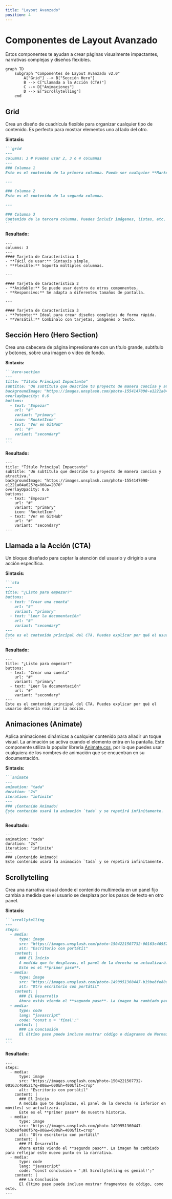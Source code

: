 ```yaml
---
title: "Layout Avanzado"
position: 4
---
```


# Componentes de Layout Avanzado

Estos componentes te ayudan a crear páginas visualmente impactantes, narrativas complejas y diseños flexibles.

```mermaid
graph TD
    subgraph "Componentes de Layout Avanzado v2.0"
        A["Grid"] --> B["Sección Hero"]
        B --> C["Llamada a la Acción (CTA)"]
        C --> D["Animaciones"]
        D --> E["Scrollytelling"]
    end
```

## Grid

Crea un diseño de cuadrícula flexible para organizar cualquier tipo de contenido. Es perfecto para mostrar elementos uno al lado del otro.

**Sintaxis:**

````markdown
```grid
---
columns: 3 # Puedes usar 2, 3 o 4 columnas
---
### Columna 1
Este es el contenido de la primera columna. Puede ser cualquier **Markdown**.

---

### Columna 2
Este es el contenido de la segunda columna.

---

### Columna 3
Contenido de la tercera columna. Puedes incluir imágenes, listas, etc.
```
````

**Resultado:**

```grid
---
columns: 3
---
#### Tarjeta de Característica 1
- **Fácil de usar:** Sintaxis simple.
- **Flexible:** Soporta múltiples columnas.

---

#### Tarjeta de Característica 2
- **Anidable:** Se puede usar dentro de otros componentes.
- **Responsivo:** Se adapta a diferentes tamaños de pantalla.

---

#### Tarjeta de Característica 3
- **Potente:** Ideal para crear diseños complejos de forma rápida.
- **Versátil:** Combínalo con tarjetas, imágenes o texto.
```

## Sección Hero (Hero Section)

Crea una cabecera de página impresionante con un título grande, subtítulo y botones, sobre una imagen o video de fondo.

**Sintaxis:**

````markdown
```hero-section
---
title: "Título Principal Impactante"
subtitle: "Un subtítulo que describe tu proyecto de manera concisa y atractiva."
backgroundImage: "https://images.unsplash.com/photo-1554147090-e1221a04a025?q=80&w=2070"
overlayOpacity: 0.6
buttons:
  - text: "Empezar"
    url: "#"
    variant: "primary"
    icon: "RocketIcon"
  - text: "Ver en GitHub"
    url: "#"
    variant: "secondary"
---
```
````

**Resultado:**

```hero-section
---
title: "Título Principal Impactante"
subtitle: "Un subtítulo que describe tu proyecto de manera concisa y atractiva."
backgroundImage: "https://images.unsplash.com/photo-1554147090-e1221a04a025?q=80&w=2070"
overlayOpacity: 0.6
buttons:
  - text: "Empezar"
    url: "#"
    variant: "primary"
    icon: "RocketIcon"
  - text: "Ver en GitHub"
    url: "#"
    variant: "secondary"
---
```

## Llamada a la Acción (CTA)

Un bloque diseñado para captar la atención del usuario y dirigirlo a una acción específica.

**Sintaxis:**

````markdown
```cta
---
title: "¿Listo para empezar?"
buttons:
  - text: "Crear una cuenta"
    url: "#"
    variant: "primary"
  - text: "Leer la documentación"
    url: "#"
    variant: "secondary"
---
Este es el contenido principal del CTA. Puedes explicar por qué el usuario debería realizar la acción.
```
````

**Resultado:**

```cta
---
title: "¿Listo para empezar?"
buttons:
  - text: "Crear una cuenta"
    url: "#"
    variant: "primary"
  - text: "Leer la documentación"
    url: "#"
    variant: "secondary"
---
Este es el contenido principal del CTA. Puedes explicar por qué el usuario debería realizar la acción.
```

## Animaciones (Animate)

Aplica animaciones dinámicas a cualquier contenido para añadir un toque visual. La animación se activa cuando el elemento entra en la pantalla. Este componente utiliza la popular librería [Animate.css](https://animate.style/), por lo que puedes usar cualquiera de los nombres de animación que se encuentran en su documentación.

**Sintaxis:**

````markdown
```animate
---
animation: "tada"
duration: "2s"
iteration: "infinite"
---
### ¡Contenido Animado!
Este contenido usará la animación `tada` y se repetirá infinitamente.
```
````

**Resultado:**

```animate
---
animation: "tada"
duration: "2s"
iteration: "infinite"
---
### ¡Contenido Animado!
Este contenido usará la animación `tada` y se repetirá infinitamente.
```

## Scrollytelling

Crea una narrativa visual donde el contenido multimedia en un panel fijo cambia a medida que el usuario se desplaza por los pasos de texto en otro panel.

**Sintaxis:**

````markdown
```scrollytelling
---
steps:
  - media:
      type: image
      src: "https://images.unsplash.com/photo-1504221507732-00163c469521?q=80&w=600&h=400&fit=crop"
      alt: "Escritorio con portátil"
    content: |
      ### El Inicio
      A medida que te desplazas, el panel de la derecha se actualizará.
      Este es el **primer paso**.
  - media:
      type: image
      src: "https://images.unsplash.com/photo-1499951360447-b19be8fe80f5?q=80&w=600&h=400&fit=crop"
      alt: "Otro escritorio con portátil"
    content: |
      ### El Desarrollo
      Ahora estás viendo el **segundo paso**. La imagen ha cambiado para reflejar el contenido.
  - media:
      type: code
      lang: "javascript"
      code: "const x = 'final';"
    content: |
      ### La Conclusión
      El último paso puede incluso mostrar código o diagramas de Mermaid.
---
```
````

**Resultado:**

```scrollytelling
---
steps:
  - media:
      type: image
      src: "https://images.unsplash.com/photo-1504221507732-00163c469521?q=80&w=600&h=400&fit=crop"
      alt: "Escritorio con portátil"
    content: |
      ### El Inicio
      A medida que te desplazas, el panel de la derecha (o inferior en móviles) se actualizará.
      Este es el **primer paso** de nuestra historia.
  - media:
      type: image
      src: "https://images.unsplash.com/photo-1499951360447-b19be8fe80f5?q=80&w=600&h=400&fit=crop"
      alt: "Otro escritorio con portátil"
    content: |
      ### El Desarrollo
      Ahora estás viendo el **segundo paso**. La imagen ha cambiado para reflejar este nuevo punto en la narrativa.
  - media:
      type: code
      lang: "javascript"
      code: "const conclusion = '¡El Scrollytelling es genial!';"
    content: |
      ### La Conclusión
      El último paso puede incluso mostrar fragmentos de código, como este.
---
```